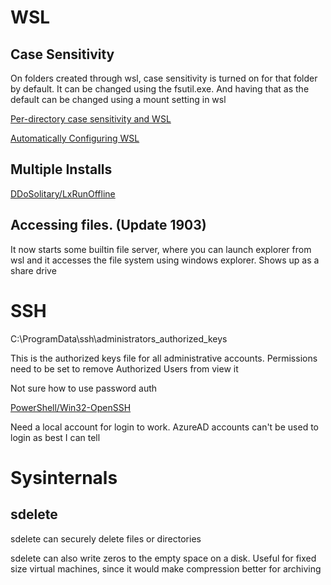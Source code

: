 # WSL
## Case Sensitivity

On folders created through wsl, case sensitivity is turned on for that folder by default. It can be changed using the fsutil.exe. And having that as the default can be changed using a mount setting in wsl

[Per-directory case sensitivity and WSL](https://blogs.msdn.microsoft.com/commandline/2018/02/28/per-directory-case-sensitivity-and-wsl/)

[Automatically Configuring WSL](https://blogs.msdn.microsoft.com/commandline/2018/02/07/automatically-configuring-wsl/)

## Multiple Installs

[DDoSolitary/LxRunOffline](https://github.com/DDoSolitary/LxRunOffline)

## Accessing files. (Update 1903)

It now starts some builtin file server, where you can launch explorer from wsl and it accesses the file system using windows explorer. Shows up as a share drive

# SSH
C:\ProgramData\ssh\administrators_authorized_keys

This is the authorized keys file for all administrative accounts. Permissions need to be set to remove Authorized Users from view it

Not sure how to use password auth

[PowerShell/Win32-OpenSSH](https://github.com/PowerShell/Win32-OpenSSH/wiki/Install-Win32-OpenSSH)

Need a local account for login to work. AzureAD accounts can't be used to login as best I can tell

# Sysinternals
## sdelete

sdelete can securely delete files or directories

sdelete can also write zeros to the empty space on a disk. Useful for fixed size virtual machines, since it would make compression better for archiving